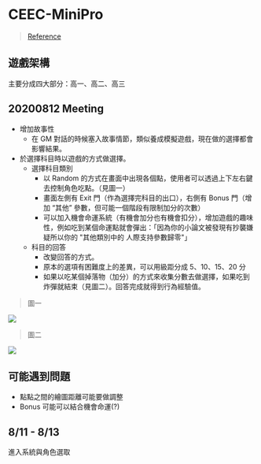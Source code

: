 # CEEC-MiniPro

> [Reference](https://jsfiddle.net/v4yx5ba0/416/)


## 遊戲架構
主要分成四大部分：高一、高二、高三



## 20200812 Meeting
* 增加故事性
  * 在 GM 對話的時候塞入故事情節，類似養成模擬遊戲，現在做的選擇都會影響結果。
* 於選擇科目時以遊戲的方式做選擇。
  * 選擇科目類別
    * 以 Random 的方式在畫面中出現各個點，使用者可以透過上下左右鍵去控制角色吃點。（見圖一）
    * 畫面左側有 Exit 門（作為選擇完科目的出口），右側有 Bonus 門（增加 “其他” 參數，但可能一個階段有限制加分的次數）
    * 可以加入機會命運系統（有機會加分也有機會扣分），增加遊戲的趣味性，例如吃到某個命運點就會彈出：「因為你的小論文被發現有抄襲嫌疑所以你的 "其他類別中的 人際支持參數歸零"」
  * 科目的回答
    * 改變回答的方式。
    * 原本的選項有困難度上的差異，可以用級距分成 5、10、15、20 分
    * 如果以吃某個掉落物（加分）的方式來收集分數去做選擇，如果吃到炸彈就結束（見圖二）。回答完成就得到行為經驗值。



> 圖一
<img src="https://img1.6949.com/litimg/20140527161/1-F01010P000K9.jpg">

> 圖二
<img src="https://lh3.googleusercontent.com/proxy/H44p8eAvHLsSpd8xbqTgXUqBmNxqDKaYFNleLsImgWiR5B3BCRmDYk1anqrwxU51eSt_hVv5hNPGlUM7nuGUBOS7mGmKNdLpkJX-30v7eK-ZDvOsgki-rOIZ2A">



## 可能遇到問題
* 點點之間的繪圖距離可能要做調整
* Bonus 可能可以結合機會命運(?)



## 8/11 - 8/13
進入系統與角色選取

